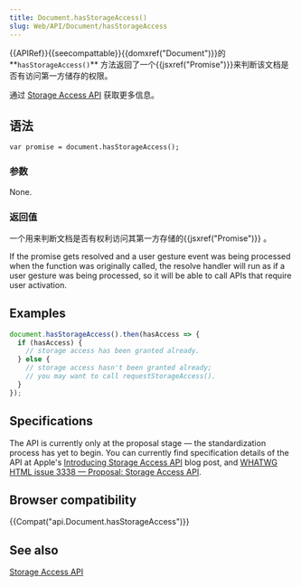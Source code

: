 ```yaml
---
title: Document.hasStorageAccess()
slug: Web/API/Document/hasStorageAccess
---
```

{{APIRef}}{{seecompattable}}{{domxref("Document")}}的**`hasStorageAccess()`** 方法返回了一个{{jsxref("Promise")}}来判断该文档是否有访问第一方储存的权限。

通过 [Storage Access API](/zh-CN/docs/Web/API/Storage_Access_API) 获取更多信息。

## 语法

```plain
var promise = document.hasStorageAccess();
```

### 参数

None.

### 返回值

一个用来判断文档是否有权利访问其第一方存储的{{jsxref("Promise")}} 。

If the promise gets resolved and a user gesture event was being processed when the function was originally called, the resolve handler will run as if a user gesture was being processed, so it will be able to call APIs that require user activation.

## Examples

```js
document.hasStorageAccess().then(hasAccess => {
  if (hasAccess) {
    // storage access has been granted already.
  } else {
    // storage access hasn't been granted already;
    // you may want to call requestStorageAccess().
  }
});
```

## Specifications

The API is currently only at the proposal stage — the standardization process has yet to begin. You can currently find specification details of the API at Apple's [Introducing Storage Access API](https://webkit.org/blog/8124/introducing-storage-access-api/) blog post, and [WHATWG HTML issue 3338 — Proposal: Storage Access API](https://github.com/whatwg/html/issues/3338).

## Browser compatibility

{{Compat("api.Document.hasStorageAccess")}}

## See also

[Storage Access API](/zh-CN/docs/Web/API/Storage_Access_API)
